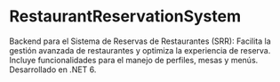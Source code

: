 # RestaurantReservationSystem
Backend para el Sistema de Reservas de Restaurantes (SRR): Facilita la gestión avanzada de restaurantes y optimiza la experiencia de reserva. Incluye funcionalidades para el manejo de perfiles, mesas y menús. Desarrollado en .NET 6.
